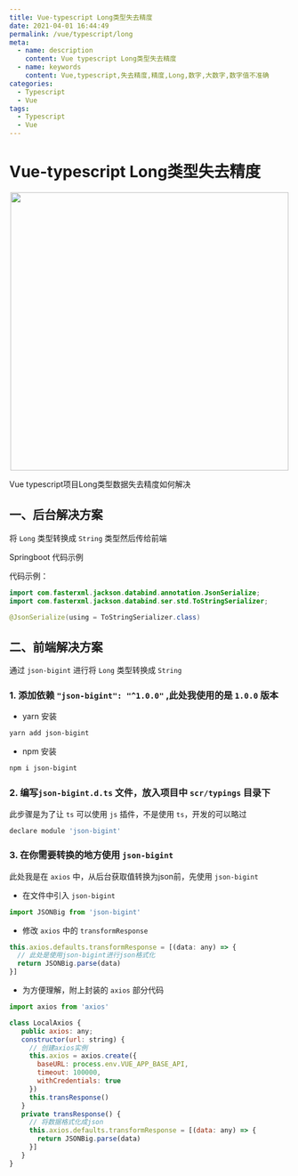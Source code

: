 ```yaml
---
title: Vue-typescript Long类型失去精度
date: 2021-04-01 16:44:49
permalink: /vue/typescript/long
meta:
  - name: description
    content: Vue typescript Long类型失去精度
  - name: keywords
    content: Vue,typescript,失去精度,精度,Long,数字,大数字,数字值不准确
categories:
  - Typescript
  - Vue
tags:
  - Typescript
  - Vue
---
```

# Vue-typescript Long类型失去精度

<p align="center">
  <img src="https://cdn.jsdelivr.net/gh/taixingyiji/image_store@main/blog/20210401164822.jpeg" width="500">
</p>


Vue typescript项目Long类型数据失去精度如何解决

<!-- more -->

## 一、后台解决方案

将 `Long` 类型转换成 `String` 类型然后传给前端

Springboot 代码示例

代码示例：

```java
import com.fasterxml.jackson.databind.annotation.JsonSerialize;
import com.fasterxml.jackson.databind.ser.std.ToStringSerializer;

@JsonSerialize(using = ToStringSerializer.class)
```

## 二、前端解决方案

通过 `json-bigint` 进行将 `Long` 类型转换成 `String`

### 1. 添加依赖 `"json-bigint": "^1.0.0"` ,此处我使用的是 `1.0.0` 版本

* yarn 安装

```bash
yarn add json-bigint
```

* npm 安装

```bash
npm i json-bigint
```

### 2. 编写`json-bigint.d.ts` 文件，放入项目中 `scr/typings` 目录下

此步骤是为了让 `ts` 可以使用 `js` 插件，不是使用 `ts`，开发的可以略过

```js 
declare module 'json-bigint'
```

### 3. 在你需要转换的地方使用 `json-bigint`

此处我是在 `axios` 中，从后台获取值转换为json前，先使用  `json-bigint`

* 在文件中引入 `json-bigint`

```js
import JSONBig from 'json-bigint'
```

* 修改 `axios` 中的 `transformResponse`

```js
this.axios.defaults.transformResponse = [(data: any) => {
  // 此处是使用json-bigint进行json格式化
  return JSONBig.parse(data)
}]
```

* 为方便理解，附上封装的 `axios` 部分代码

```js
import axios from 'axios'

class LocalAxios {
   public axios: any;
   constructor(url: string) {
     // 创建axios实例
     this.axios = axios.create({
       baseURL: process.env.VUE_APP_BASE_API,
       timeout: 100000,
       withCredentials: true
     })
     this.transResponse()
   }
   private transResponse() {
     // 将数据格式化成json
     this.axios.defaults.transformResponse = [(data: any) => {
       return JSONBig.parse(data)
     }]
   }
}
```



###  
